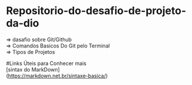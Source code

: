 # Repositorio-do-desafio-de-projeto-da-dio

=> dasafio sobre Git/Github
<br/>
=> Comandos Basicos Do Git pelo Terminal
<br/>
=> Tipos de Projetos

#Links Úteis para Conhecer mais 
<br/>
[sintax do MarkDown] 
<br/>
(https://markdown.net.br/sintaxe-basica/)
